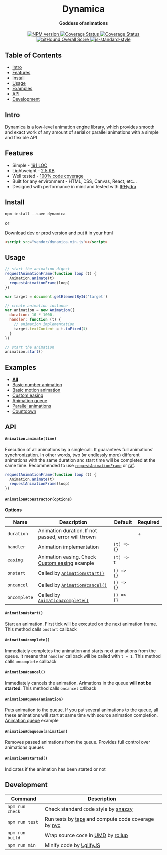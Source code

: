<h1 align="center">Dynamica</h1>
<h4 align="center">Goddess of animations</h2>
<p align="center">
  <a href="https://www.npmjs.com/package/dynamica" target="_blank">
    <img src="https://img.shields.io/npm/v/dynamica.svg" alt="NPM version" target="_blank"></img>
  </a>
  <a href='https://travis-ci.org/broadsw0rd/dynamica'>
    <img src='https://travis-ci.org/broadsw0rd/dynamica.svg?branch=master' alt='Coverage Status' />
  </a>
  <a href='https://coveralls.io/github/broadsw0rd/dynamica?branch=master'>
    <img src='https://coveralls.io/repos/github/broadsw0rd/dynamica/badge.svg?branch=master' alt='Coverage Status' />
  </a>
  <a href="https://www.bithound.io/github/broadsw0rd/dynamica">
    <img src="https://www.bithound.io/github/broadsw0rd/dynamica/badges/score.svg" alt="bitHound Overall Score">
  </a>
  <a href="https://github.com/feross/standard" target="_blank">
    <img src="https://img.shields.io/badge/code%20style-standard-brightgreen.svg?style=flat" alt="js-standard-style"></img>
  </a>
</p>

## Table of Contents

- [Intro](#intro)
- [Features](#features)
- [Install](#install)
- [Usage](#usage)
- [Examples](#examples)
- [API](#api)
- [Development](#development)

## Intro

Dynamica is a low-level animation engine library, which provides smooth and exact work of any amount of serial or parallel animations with a simple and flexible API

## Features

- Simple - [191 LOC](https://github.com/broadsw0rd/dynamica/blob/master/dist/dynamica.js#L191)
- Lightweight - [2.5 KB](https://github.com/broadsw0rd/dynamica/blob/master/dist/dynamica.min.js)
- Well tested - [100% code coverage](https://coveralls.io/github/broadsw0rd/dynamica?branch=master)
- Built for any environment - HTML, CSS, Canvas, React, etc...
- Designed with performance in mind and tested with [IRHydra](http://mrale.ph/irhydra/2/)

## Install


```
npm install --save dynamica
```

or

Download [dev](https://rawgit.com/broadsw0rd/dynamica/1.1.0/dist/dynamica.js) or [prod](https://rawgit.com/broadsw0rd/dynamica/1.1.0/dist/dynamica.min.js) version and put it in your html

```html
<script src="vendor/dynamica.min.js"></script>
```

## Usage

```js
// start the animation digest
requestAnimationFrame(function loop (t) {
  Animation.animate(t)
  requestAnimationFrame(loop)
})

var target = document.getElementById('target')

// create animation instance
var animation = new Animation({
  duration: 10 * 1000,
  handler: function (t) {
    // animation implementation
    target.textContent = t.toFixed(5)
  }
})

// start the animation
animation.start()
```

## Examples

- **[All](http://codepen.io/collection/nZOBdk/)**
- [Basic number animation](http://codepen.io/broadsw0rd/pen/zBNJvo)
- [Basic motion animation](http://codepen.io/broadsw0rd/pen/qNRMjp)
- [Custom easing](http://codepen.io/broadsw0rd/pen/LZxJjQ)
- [Animation queue](http://codepen.io/broadsw0rd/pen/ezgLGB)
- [Parallel animations](http://codepen.io/broadsw0rd/pen/NArpzK)
- [Countdown](http://codepen.io/broadsw0rd/pen/VjBBkR)

## API

#### `Animation.animate(time)`

Execution of all animations by a single call. It guarantees full animations' synchronization. In other words, two (or endlessly more) different animations with the same duration and start time will be completed at the same time. Recommended to use [`requestAnimationFrame`](https://developer.mozilla.org/en-US/docs/Web/API/window/requestAnimationFrame) or [raf](https://www.npmjs.com/package/raf).

```js
requestAnimationFrame(function loop (t) {
  Animation.animate(t)
  requestAnimationFrame(loop)
})
```

#### `Animation#constructor(options)`

**Options**

Name | Description | Default | Required
---- | ----------- | ------- | --------
`duration` | Animation duration. If not passed, error will thrown | | +
`handler` | Animation implementation | `(t) => {}` | 
`easing` | Animation easing. Check [Custom easing](http://codepen.io/broadsw0rd/pen/LZxJjQ) example | `(t) => t` | 
`onstart` | Called by [`Animation#start()`](#animationstart) | `() => {}` |
`oncancel` | Called by [`Animation#cancel()`](#animationcancel) | `() => {}` | 
`oncomplete` | Called by [`Animation#complete()`](#animationcomplete) | `() => {}` | 

#### `Animation#start()`

Start an animation. First tick will be executed on the next animation frame. This method calls `onstart` callback

#### `Animation#complete()`

Immediately completes the animation and starts next animations from the queue. It means that `handler` callback will be called with `t = 1`. This method calls `oncomplete` callback

#### `Animation#cancel()`

Immediately cancels the animation. Animations in the queue **will not be started**. This method calls `oncancel` callback

#### `Animation#queue(animation)`

Puts animation to the queue. If you put several animations to the queue, all these animations will start at same time with source animation completion. [Animation queue](http://codepen.io/broadsw0rd/pen/ezgLGB) example

#### `Animation#dequeue(animation)`

Removes passed animations from the queue. Provides full control over animations queues

#### `Animation#started()`

Indicates if the animation has been started or not

## Development

Command | Description
------- | -----------
`npm run check` | Check standard code style by [snazzy](https://www.npmjs.com/package/snazzy)
`npm run test` | Run tests by [tape](https://github.com/substack/tape) and compute code coverage by [nyc](https://github.com/bcoe/nyc)
`npm run build` | Wrap source code in [UMD](https://github.com/umdjs/umd) by [rollup](http://rollupjs.org/)
`npm run min` | Minify code by [UglifyJS](https://github.com/mishoo/UglifyJS)
